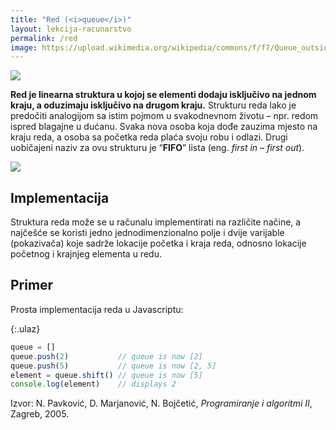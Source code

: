```yaml
---
title: "Red (<i>queue</i>)"
layout: lekcija-racunarstvo
permalink: /red
image: https://upload.wikimedia.org/wikipedia/commons/f/f7/Queue_outside_a_soup_kitchen_at_Klostertorv_in_%C3%85lborg_1943.jpg
---
```


![]({{page.image}})

**Red je linearna struktura u kojoj se elementi dodaju isključivo na jednom kraju, a oduzimaju isključivo na drugom kraju.** Strukturu reda lako je predočiti analogijom sa istim pojmom u svakodnevnom životu – npr. redom ispred blagajne u dućanu. Svaka nova osoba koja dođe zauzima mjesto na kraju reda, a osoba sa početka reda plaća svoju robu i odlazi. Drugi uobičajeni naziv za ovu strukturu je “**FIFO**” lista (eng. *first in – first out*).

![](https://upload.wikimedia.org/wikipedia/commons/thumb/4/45/Queue_algorithmn.jpg/600px-Queue_algorithmn.jpg)

## Implementacija

Struktura reda može se u računalu implementirati na različite načine, a najčešće se koristi jedno jednodimenzionalno polje i dvije varijable (pokazivača) koje sadrže lokacije početka i kraja reda, odnosno lokacije početnog i krajnjeg elementa u redu.

## Primer

Prosta implementacija reda u Javascriptu:

{:.ulaz}
```js
queue = []
queue.push(2)           // queue is now [2]
queue.push(5)           // queue is now [2, 5]
element = queue.shift() // queue is now [5]
console.log(element)    // displays 2
```


Izvor: N. Pavković, D. Marjanović, N. Bojčetić, *Programiranje i algoritmi II*, Zagreb, 2005.

